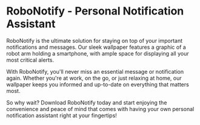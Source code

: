 <!--font:Poppins-->

# RoboNotify - Personal Notification Assistant

RoboNotify is the ultimate solution for staying on top of your important notifications and messages. Our sleek wallpaper features a graphic of a robot arm holding a smartphone, with ample space for displaying all your most critical alerts.

With RoboNotify, you'll never miss an essential message or notification again. Whether you're at work, on the go, or just relaxing at home, our wallpaper keeps you informed and up-to-date on everything that matters most.

So why wait? Download RoboNotify today and start enjoying the convenience and peace of mind that comes with having your own personal notification assistant right at your fingertips!

<!--

Write me markdown content of website with wallpaper:

"A wallpaper featuring a simple graphic of a robot arm holding a smartphone, with a space for placing important notifications or messages."

The header of the page should not be copy of the text but rather a real content of the website which is using this wallpaper.


---


# RoboNotify - Your Personal Notification Assistant

Looking for an easy way to stay on top of your important notifications and messages? Look no further than RoboNotify! Our simple yet stylish wallpaper features a graphic of a robot arm holding a smartphone, with plenty of space for displaying all your most important alerts.

With RoboNotify, you'll never miss an important message or notification again. Whether you're at work, on the go, or just relaxing at home, our wallpaper will keep you informed and up-to-date on everything that matters most.

So why wait? Download RoboNotify today and start enjoying the convenience and peace of mind that comes with having your own personal notification assistant right at your fingertips!


---


Heading is too long, rewrite whole content.


---


# RoboNotify - Stay on Top of Your Notifications

RoboNotify is your personal notification assistant that helps you stay on top of all your important messages and alerts. Our simple yet stylish wallpaper features a graphic of a robot arm holding a smartphone, with ample space for displaying all your most critical notifications.

Whether you're at work, on the go, or relaxing at home, RoboNotify ensures that you never miss an essential message or notification again. With our wallpaper, you'll have all your important alerts right at your fingertips, keeping you informed and up-to-date on everything that matters most.

So why wait? Download RoboNotify today and start enjoying the convenience and peace of mind that comes with having your own personal notification assistant!


---


Heading is too long, rewrite whole content.


---


# RoboNotify - Your Personal Notification Assistant

RoboNotify is a simple yet effective way to stay on top of your important notifications and messages. Our stylish wallpaper features a graphic of a robot arm holding a smartphone, providing plenty of space for displaying all your most critical alerts.

With RoboNotify, you'll never miss an essential message or notification again. Whether you're at work, on the go, or just relaxing at home, our wallpaper keeps you informed and up-to-date on everything that matters most.

So why wait? Download RoboNotify today and start enjoying the convenience and peace of mind that comes with having your own personal notification assistant right at your fingertips!


---


Heading is too long, rewrite whole content.


---


# RoboNotify - Your Personal Notification Assistant

RoboNotify is the ultimate solution for staying on top of your important notifications and messages. Our sleek wallpaper features a graphic of a robot arm holding a smartphone, with ample space for displaying all your most critical alerts.

With RoboNotify, you'll never miss an essential message or notification again. Whether you're at work, on the go, or just relaxing at home, our wallpaper keeps you informed and up-to-date on everything that matters most.

So why wait? Download RoboNotify today and start enjoying the convenience and peace of mind that comes with having your own personal notification assistant right at your fingertips!


---


Write me a Google font which is best fitting for the website.

Pick from the list:
- Playfair Display
- Montserrat
- IBM Plex Sans
- Exo 2
- Futura
- Lobster
- Barlow Condensed
- Poppins
- Open Sans
- Inter
- Orbitron
- Roboto
- Alegreya
- Dancing Script
- Great Vibes
- Lato
- Raleway


Write just the font name nothing else.


---


Poppins

-->
